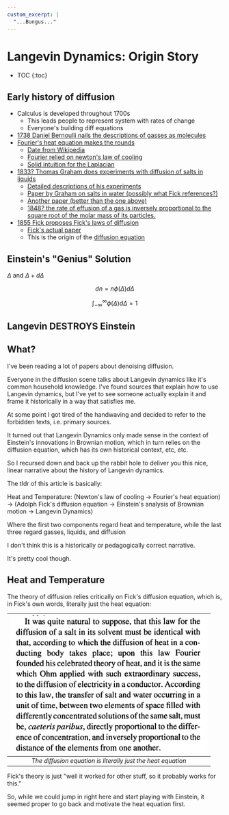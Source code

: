 ```yaml
---
custom_excerpt: |
  "...Bungus..."
---
```


# Langevin Dynamics: Origin Story

* TOC
{:toc}
## Early history of diffusion

- Calculus is developed throughout 1700s
    - This leads people to represent system with rates of change
    - Everyone's building diff equations
- [1738 Daniel Bernoulli nails the descriptions of gasses as molecules](https://en.wikipedia.org/wiki/Kinetic_theory_of_gases)
- [Fourier's heat equation makes the rounds](https://www3.nd.edu/~powers/ame.20231/fourier1878.pdf)
    - [Date from Wikipedia](https://en.wikipedia.org/wiki/Heat_equation)
    - [Fourier relied on newton's law of cooling](https://digitalcommons.ursinus.edu/cgi/viewcontent.cgi?article=1005&context=triumphs_differ)
    - [Solid intuition for the Laplacian](https://physics.stackexchange.com/questions/20714/laplace-operators-interpretation)
- [1833? Thomas Graham does experiments with diffusion of salts in liquids](https://en.wikipedia.org/wiki/Thomas_Graham_(chemist))
    - [Detailed descriptions of his experiments](https://www.sciencedirect.com/science/article/pii/S0187893X13725217)
    - [Paper by Graham on salts in water (possibly what Fick references?)](https://royalsocietypublishing.org/doi/epdf/10.1098/rstl.1851.0023)
    - [Another paper (better than the one above)](https://www.jstor.org/stable/108332?seq=2#metadata_info_tab_contents)
    - [1848? the rate of effusion of a gas is inversely proportional to the square root of the molar mass of its particles.](https://en.wikipedia.org/wiki/Graham%27s_law)
- [1855 Fick proposes Fick's laws of diffusion](https://web.archive.org/web/20090205030323/http://www.uni-leipzig.de/diffusion/journal/pdf/volume2/diff_fund_2(2005)1.pdf)
    - [Fick's actual paper](https://physics.emory.edu/faculty/roth/polymercourse/historical/Frick_1855.pdf)
    - This is the origin of the [diffusion equation](https://en.wikipedia.org/wiki/Diffusion_equation)

## Einstein's "Genius" Solution

$\Delta$ and $\Delta + d\Delta$

$$dn = n\phi(\Delta)d\Delta$$

$$\int_{-\infty}^{\infty}\phi(\Delta)d\Delta = 1$$

## Langevin DESTROYS Einstein

## What?

I've been reading a lot of papers about denoising diffusion.

Everyone in the diffusion scene talks about Langevin dynamics like it's common household knowledge. I've found sources that explain how to use Langevin dynamics, but I've yet to see someone actually explain it and frame it historically in a way that satisfies me.

At some point I got tired of the handwaving and decided to refer to the forbidden texts, i.e. primary sources.

It turned out that Langevin Dynamics only made sense in the context of Einstein's innovations in Brownian motion, which in turn relies on the diffusion equation, which has its own historical context, etc, etc.

So I recursed down and back up the rabbit hole to deliver you this nice, linear narrative about the history of Langevin dynamics. 

The tldr of this article is basically:

Heat and Temperature: (Newton's law of cooling $\rightarrow$ Fourier's heat equation) $\rightarrow$ (Adolph Fick's diffusion equation $\rightarrow$ Einstein's analysis of Brownian motion $\rightarrow$ Langevin Dynamics)

Where the first two components regard heat and temperature, while the last three regard gasses, liquids, and diffusion

I don't think this is a historically or pedagogically correct narrative.

It's pretty cool though.

## Heat and Temperature

The theory of diffusion relies critically on Fick's diffusion equation, which is, in Fick's own words, literally just the heat equation:

|![The diffusion equation is literally just the heat equation](/images/newtonslawofcooling/fickheatequation.png)|
|:--:|
| *The diffusion equation is literally just the heat equation* |

Fick's theory is just "well it worked for other stuff, so it probably works for this."

So, while we could jump in right here and start playing with Einstein, it seemed proper to go back and motivate the heat equation first.